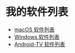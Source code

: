 # 我的软件列表

* [macOS 软件列表](./macOS.md)
* [Windows 软件列表](./Windows.md)
* [Android-TV 软件列表](./Windows.md)
